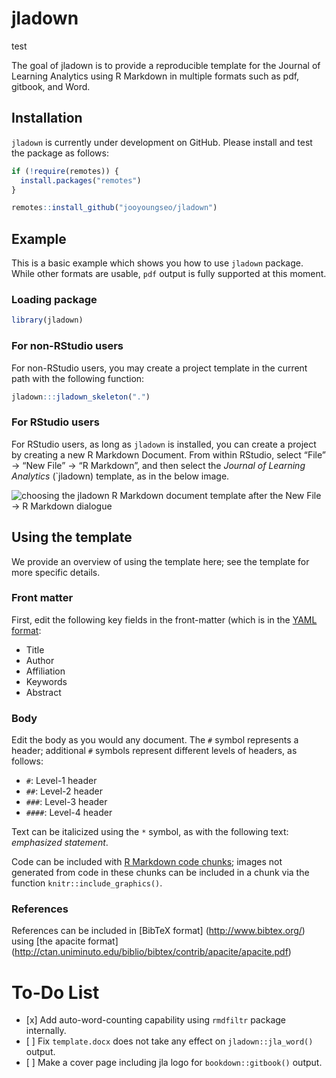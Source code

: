 
<!-- README.md is generated from README.Rmd. Please edit that file -->

# jladown

test <!-- badges: start --> <!-- badges: end -->

The goal of jladown is to provide a reproducible template for the
Journal of Learning Analytics using R Markdown in multiple formats such
as pdf, gitbook, and Word.

## Installation

`jladown` is currently under development on GitHub. Please install and
test the package as follows:

``` r
if (!require(remotes)) {
  install.packages("remotes")
}

remotes::install_github("jooyoungseo/jladown")
```

## Example

This is a basic example which shows you how to use `jladown` package.
While other formats are usable, `pdf` output is fully supported at this
moment.

### Loading package

``` r
library(jladown)
```

### For non-RStudio users

For non-RStudio users, you may create a project template in the current
path with the following function:

``` r
jladown:::jladown_skeleton(".")
```

### For RStudio users

For RStudio users, as long as `jladown` is installed, you can create a
project by creating a new R Markdown Document. From within RStudio,
select “File” -\> “New File” -\> “R Markdown”, and then select the
*Journal of Learning Analytics* (\`jladown) template, as in the below
image.

![choosing the jladown R Markdown document template after the New File
-\> R Markdown dialogue](choosing-jla-template.png)

## Using the template

We provide an overview of using the template here; see the template for
more specific details.

### Front matter

First, edit the following key fields in the front-matter (which is in
the [YAML
format](https://yaml.org/):

  - Title
  - Author
  - Affiliation
  - Keywords
  - Abstract

<!-- I'm not sure that the next line is true, and so I commented it out for now: -->

<!-- We note that fields that are not edited will not be included in the rendered -->

<!-- document. -->

### Body

Edit the body as you would any document. The `#` symbol represents a
header; additional `#` symbols represent different levels of headers, as
follows:

  - `#`: Level-1 header
  - `##`: Level-2 header
  - `###`: Level-3 header
  - `####`: Level-4 header

Text can be italicized using the `*` symbol, as with the following text:
*emphasized statement*.

Code can be included with [R Markdown code
chunks](https://rmarkdown.rstudio.com/lesson-3.html); images not
generated from code in these chunks can be included in a chunk via the
function `knitr::include_graphics()`.

### References

References can be included in \[BibTeX format\]
(<http://www.bibtex.org/>) using \[the apacite format\]
(<http://ctan.uniminuto.edu/biblio/bibtex/contrib/apacite/apacite.pdf>)

# To-Do List

  - \[x\] Add auto-word-counting capability using `rmdfiltr` package
    internally.
  - \[ \] Fix `template.docx` does not take any effect on
    `jladown::jla_word()` output.
  - \[ \] Make a cover page including jla logo for `bookdown::gitbook()`
    output.
